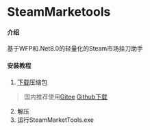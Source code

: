 # SteamMarketools

#### 介绍
基于WFP和.Net8.0的轻量化的Steam市场挂刀助手


#### 安装教程

1. [下载](https://gitee.com/DrScorpio/steam-marketools/releases/tag/v0.0.1-alapha)压缩包
> 国内推荐使用[Gitee](https://gitee.com/DrScorpio/steam-marketools/releases/tag/v0.0.1-alapha)
> [Github下载](https://github.com/DrScorpio/SteamMarketTools/releases/tag/v0.0.1-alapha) 
2. 解压
3. 运行SteamMarketTools.exe 



